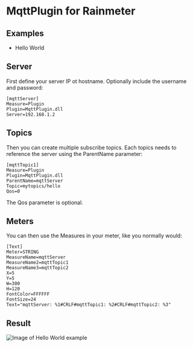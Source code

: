 # MqttPlugin for Rainmeter

## Examples

- Hello World

## Server

First define your server IP ot hostname. Optionally include the username and password:

```
[mqttServer]
Measure=Plugin
Plugin=MqttPlugin.dll
Server=192.168.1.2
```

## Topics

Then you can create multiple subscribe topics. Each topics needs to reference the server using the ParentName parameter:

```
[mqttTopic1]
Measure=Plugin
Plugin=MqttPlugin.dll
ParentName=mqttServer
Topic=mytopics/hello
Qos=0
```
The Qos parameter is optional.

## Meters

You can then use the Measures in your meter, like you normally would:

```
[Text]
Meter=STRING
MeasureName=mqttServer
MeasureName2=mqttTopic1
MeasureName3=mqttTopic2
X=5
Y=5
W=300
H=120
FontColor=FFFFFF
FontSize=24
Text="mqttServer: %1#CRLF#mqttTopic1: %2#CRLF#mqttTopic2: %3"
```

## Result

![Image of Hello World example](https://raw.githubusercontent.com/fvanroie/MqttPlugin/master/examples/Hello%20World/helloworld.png)
